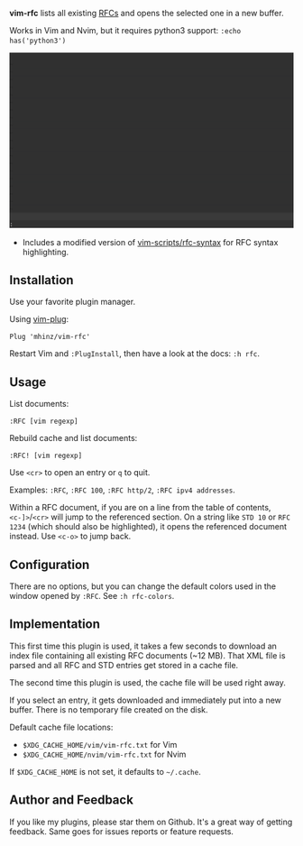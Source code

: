 **vim-rfc** lists all existing [RFCs](https://en.wikipedia.org/wiki/Request_for_Comments) and opens the selected one in a new buffer.

Works in Vim and Nvim, but it requires python3 support: `:echo has('python3')`

![vim-rfc in action](./demo.svg)

- Includes a modified version of [vim-scripts/rfc-syntax](https://github.com/vim-scripts/rfc-syntax) for RFC syntax highlighting.

## Installation

Use your favorite plugin manager.

Using [vim-plug](https://github.com/junegunn/vim-plug):

    Plug 'mhinz/vim-rfc'

Restart Vim and `:PlugInstall`, then have a look at the docs: `:h rfc`.

## Usage

List documents:

```
:RFC [vim regexp]
```

Rebuild cache and list documents:

```
:RFC! [vim regexp]
```

Use `<cr>` to open an entry or `q` to quit.

Examples: `:RFC`, `:RFC 100`, `:RFC http/2`, `:RFC ipv4 addresses`.

Within a RFC document, if you are on a line from the table of contents,
`<c-]>`/`<cr>` will jump to the referenced section. On a string like `STD 10` or
`RFC 1234` (which should also be highlighted), it opens the referenced document
instead. Use `<c-o>` to jump back.

## Configuration

There are no options, but you can change the default colors used in the window
opened by `:RFC`. See `:h rfc-colors`.

## Implementation

This first time this plugin is used, it takes a few seconds to download an index
file containing all existing RFC documents (~12 MB). That XML file is parsed and
all RFC and STD entries get stored in a cache file.

The second time this plugin is used, the cache file will be used right away.

If you select an entry, it gets downloaded and immediately put into a new
buffer. There is no temporary file created on the disk.

Default cache file locations:

- `$XDG_CACHE_HOME/vim/vim-rfc.txt` for Vim
- `$XDG_CACHE_HOME/nvim/vim-rfc.txt` for Nvim

If `$XDG_CACHE_HOME` is not set, it defaults to `~/.cache`.

## Author and Feedback

If you like my plugins, please star them on Github. It's a great way of getting
feedback. Same goes for issues reports or feature requests.
